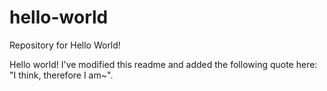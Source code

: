 # hello-world
Repository for Hello World!

Hello world! I've modified this readme and added the following quote here: "I think, therefore I am~".

